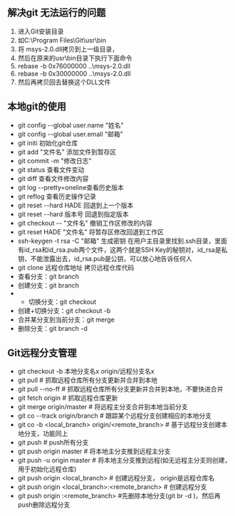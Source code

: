 
## 解决git 无法运行的问题
1. 进入Git安装目录
1. 如C:\Program Files\Git\usr\bin
1. 将 msys-2.0.dll拷贝到上一级目录，
1. 然后在原来的usr\bin目录下执行下面命令
1. rebase -b 0x76000000 ..\msys-2.0.dll
1. rebase -b 0x30000000 ..\msys-2.0.dll
1. 然后再拷贝回去替换这个DLL文件

## 本地git的使用
* git config --global user.name "姓名"
* git config --global user.emall "邮箱"
* git initi 初始化git仓库
* git add "文件名" 添加文件到暂存区
* git commit -m "修改日志"
* git status 查看文件变动
* git diff 查看文件修改内容
* git log --pretty=oneline查看历史版本
* git reflog 查看历史操作记录
* git reset --hard HADE 回退到上一个版本
* git reset --hard 版本号  回退到指定版本
* git checkout -- "文件名" 撤销工作区修改的内容
* git reset HADE "文件名" 将暂存区修改回退到工作区
* ssh-keygen -t rsa -C "邮箱" 生成密钥  在用户主目录里找到.ssh目录，里面有id_rsa和id_rsa.pub两个文件，这两个就是SSH Key的秘钥对，id_rsa是私钥，不能泄露出去，id_rsa.pub是公钥，可以放心地告诉任何人
* git clone 远程仓库地址  拷贝远程仓库代码 
* 查看分支：git branch
* 创建分支：git branch <name>
* * 切换分支：git checkout <name>
* 创建+切换分支：git checkout -b <name>
* 合并某分支到当前分支：git merge <name>
* 删除分支：git branch -d <name>

## Git远程分支管理

* git checkout -b 本地分支名x origin/远程分支名x
* git pull # 抓取远程仓库所有分支更新并合并到本地
* git pull --no-ff # 抓取远程仓库所有分支更新并合并到本地，不要快进合并
* git fetch origin # 抓取远程仓库更新
* git merge origin/master # 将远程主分支合并到本地当前分支
* git co --track origin/branch # 跟踪某个远程分支创建相应的本地分支
* git co -b <local_branch> origin/<remote_branch> # 基于远程分支创建本地分支，功能同上
* git push # push所有分支
* git push origin master # 将本地主分支推到远程主分支
* git push -u origin master # 将本地主分支推到远程(如无远程主分支则创建，用于初始化远程仓库)
* git push origin <local_branch> # 创建远程分支， origin是远程仓库名
* git push origin <local_branch>:<remote_branch> # 创建远程分支
* git push origin :<remote_branch> #先删除本地分支(git br -d <branch>)，然后再push删除远程分支
